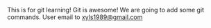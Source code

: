 This is for git learning! Git is awesome! 
We are going to add some git commands. 
User email to xyls1989@gmail.com 

